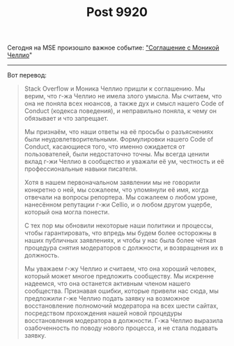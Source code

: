 ﻿---
title: "Post 9920"
se.owner.user_id: 337540
se.owner.display_name: "Victor says Reinstate Monica"
se.owner.link: "https://ru.meta.stackoverflow.com/users/337540/victor-says-reinstate-monica"
se.link: "https://ru.meta.stackoverflow.com/q/9920"
se.post_id: 9920
se.post_type: question
se.score: 18
---
<p>Сегодня на MSE произошло важное событие: <a href="https://meta.stackexchange.com/q/340906/550438">"Cоглашение с Моникой Челлио</a>"</p>

<hr>

<p>Вот перевод:</p>

<blockquote>
  <p>Stack Overflow и Моника Челлио пришли к соглашению. Мы верим, что г-жа Челлио не имела злого умысла. Мы считаем, что она не поняла всех нюансов, а также дух и смысл нашего Code of Conduct (кодекса поведения), и неправильно поняла, к чему он обязывает и что запрещает.</p>
  
  <p>Мы признаём, что наши ответы на её просьбы о разъяснениях были неудовлетворительными. Формулировки нашего Code of Conduct, касающиеся того, что именно ожидается от пользователей, были недостаточно точны. Мы всегда ценили вклад г-жи Челлио в сообщество и уважали её ум, честность и её профессиональные навыки писателя.</p>
  
  <p>Хотя в нашем первоначальном заявлении мы не говорили конкретно о ней, мы сожалеем, что упомянули её имя, когда отвечали на вопросы репортера. Мы сожалеем о любом уроне, нанесённом репутации г-жи Cellio, и о любом другом ущербе, который она могла понести.</p>
  
  <p>С тех пор мы обновили некоторые наши политики и процессы, чтобы гарантировать, что впредь мы будем более осторожны в наших публичных заявлениях, и чтобы у нас была более чёткая процедура снятия модераторов с должности, и возвращения их в должность.</p>
  
  <p>Мы уважаем г-жу Челлио и считаем, что она хороший человек, который может многое предложить сообществу. Мы искренне надеемся, что она останется активным членом нашего сообщества. Признавая ошибки, которые привели нас сюда, мы предложили г-же Челлио подать заявку на возможное восстановление полномочий модератора на всех шести сайтах, посредством прохождения нашей новой процедуры восстановления модератора в должности. Г-жа Челлио выразила озабоченность по поводу нового процесса, и не стала подавать заявку.</p>
</blockquote>

